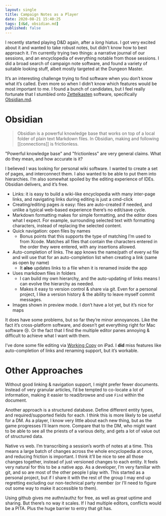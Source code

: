 ```yaml
---
layout: single
title: Campaign Notes as a Player
date: 2020-08-21 15:40:25
tags: [d&d, obsidian.md]
published: false
---
```


I recently started playing D&D again, after a *long* hiatus. I got very excited about it and wanted to take robust notes, but didn’t know how to best approach it. I’m currently trying two things: a narrative journal of our sessions, and an encyclopedia of everything notable from those sessions. I did a broad search of campaign note software, and found a variety of suitable looking stuff, albeit mostly targeted at the Dungeon Master.

It’s an interesting challenge trying to find software when you don’t know what it’s called. Even more so when I didn’t know which features would be most important to me. I found a bunch of candidates, but I feel really fortunate that I stumbled onto [Zettelkasten](https://en.wikipedia.org/wiki/Zettelkasten) software, specifically [Obsidian.md](https://obsidian.md).

# Obsidian

> Obsidian is a powerful knowledge base that works on top of a local folder of plain text Markdown files.
> In Obsidian, making and following [[connections]] is frictionless.

"Powerful knowledge base" and "frictionless" are very general claims. What do they mean, and how accurate is it?

I believed I was looking for personal wiki software. I wanted to create a set of pages, and interconnect them. I also wanted to be able to put them into hierarchies. I’m also somewhat spoiled by the editing experience of IDEs. Obsidian delivers, and it’s free.

* Links: it is easy to build a wiki-like encyclopedia with many inter-page links, and navigating links during editing is just a cmd-click
* Creating/editing pages *is* easy: files are auto-created if needed, and unlike a typical web-based experience there’s no edit/save cycle.
* Markdown formatting makes for simple formatting, and the editor does what I expect. For example, surrounding selected text with formatting characters, instead of replacing the selected content.
* Quick navigation: open files by names
	* Bonus points that this supports the type of matching I’m used to from Xcode. Matches all files that contain the characters entered in the order they were entered, with any insertions allowed.
* Auto-completion of links. The app knows the name/path of every `md` file and will use that for an auto-completion list when creating a link (same as open by name)
	* It **also** updates links to a file when it is renamed inside the app
* Uses markdown files in folders
	* I can build my own hierarchy, and the auto-updating of links means I can evolve the hierarchy as needed.
	* Makes it easy to version control & share via git. Even for a personal project, I like a version history & the ability to leave myself commit messages.
* Images shown in preview mode. I don’t have a lot yet, but it’s nice for maps

It does have some problems, but so far they’re minor annoyances. Like the fact it’s cross-platform software, and doesn’t get everything right for Mac software 😢. Or the fact that I find the multiple editor panes annoying & difficult to achieve what I want with them.

I’ve done some file editing via [Working Copy](https://apps.apple.com/us/app/working-copy-git-client/id896694807) on iPad. I **did** miss features like auto-completion of links and renaming support, but it’s workable.

# Other Approaches

Without good linking & navigation support, I might prefer fewer documents. Instead of very granular articles, I’d be tempted to co-locate a lot of information, making it easier to read/browse and use `Find` within the document.

Another approach is a structured database. Define different entity types, and required/supported fields for each. I think this is more likely to be useful for a DM. As a player, I know very little about each new thing, but as the game progresses I’ll learn more. Compare that to the DM, who might want to be able to see all the priests of a various deity, and gets a lot of value out of structured data.

Native vs web. I’m transcribing a session’s worth of notes at a time. This means a large batch of changes across the whole encyclopedia at once, and reducing friction is important. I think it’ll be nice to see all those changes together, instead of just versioned changes to each entity. It feels very natural for this to be a native app. As a developer, I’m very familiar with git, and so are most of the other people I play with. This started as a personal project, but if I share it with the rest of the group I may end up regretting excluding our non-technical party member (or I’ll need to figure out some way to make it accessible to them).

Using github gives me authn/authz for free, as well as great uptime and sharing. But there’s no way it scales. If I had multiple editors, conflicts would be a PITA. Plus the huge barrier to entry that git has.

